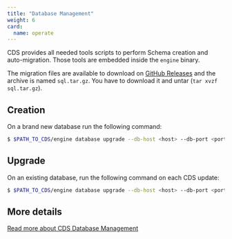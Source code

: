 ```yaml
---
title: "Database Management"
weight: 6
card: 
  name: operate
---
```



CDS provides all needed tools scripts to perform Schema creation and auto-migration. Those tools are embedded inside the `engine` binary.

The migration files are available to download on [GitHub Releases](https://github.com/ovh/cds/releases) and the archive is named `sql.tar.gz`. You have to download it and untar (`tar xvzf sql.tar.gz`).

## Creation

On a brand new database run the following command:

```bash
$ $PATH_TO_CDS/engine database upgrade --db-host <host> --db-port <port> --db-user <user> --db-password <password> --db-name <database> --migrate-dir $PATH_TO_CDS/engine/sql --limit 0
```

## Upgrade

On an existing database, run the following command on each CDS update:

```bash
$ $PATH_TO_CDS/engine database upgrade --db-host <host> --db-port <port> --db-user <user> --db-password <password> --db-name <database> --migrate-dir $PATH_TO_CDS/engine/sql
```

## More details

[Read more about CDS Database Management](https://github.com/ovh/cds/blob/master/engine/sql/README.md)
